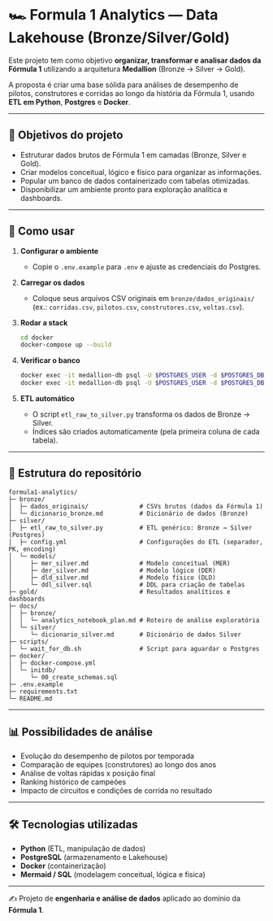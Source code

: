 # 🏎️ Formula 1 Analytics — Data Lakehouse (Bronze/Silver/Gold)

Este projeto tem como objetivo **organizar, transformar e analisar dados da Fórmula 1** utilizando a arquitetura **Medallion** (Bronze → Silver → Gold).  

A proposta é criar uma base sólida para análises de desempenho de pilotos, construtores e corridas ao longo da história da Fórmula 1, usando **ETL em Python**, **Postgres** e **Docker**.

---

## 🎯 Objetivos do projeto
- Estruturar dados brutos de Fórmula 1 em camadas (Bronze, Silver e Gold).  
- Criar modelos conceitual, lógico e físico para organizar as informações.  
- Popular um banco de dados containerizado com tabelas otimizadas.  
- Disponibilizar um ambiente pronto para exploração analítica e dashboards.  

---

## 🚀 Como usar
1. **Configurar o ambiente**  
   - Copie o `.env.example` para `.env` e ajuste as credenciais do Postgres.  

2. **Carregar os dados**  
   - Coloque seus arquivos CSV originais em `bronze/dados_originais/`  
     (ex.: `corridas.csv`, `pilotos.csv`, `construtores.csv`, `voltas.csv`).  

3. **Rodar a stack**  
   ```bash
   cd docker
   docker-compose up --build
   ```

4. **Verificar o banco**  
   ```bash
   docker exec -it medallion-db psql -U $POSTGRES_USER -d $POSTGRES_DB -c "\dn+"
   docker exec -it medallion-db psql -U $POSTGRES_USER -d $POSTGRES_DB -c "\dt silver.*"
   ```

5. **ETL automático**  
   - O script `etl_raw_to_silver.py` transforma os dados de Bronze → Silver.  
   - Índices são criados automaticamente (pela primeira coluna de cada tabela).  

---

## 📂 Estrutura do repositório
```
formula1-analytics/
├─ bronze/
│  ├─ dados_originais/              # CSVs brutos (dados da Fórmula 1)
│  └─ dicionario_bronze.md          # Dicionário de dados (Bronze)
├─ silver/
│  ├─ etl_raw_to_silver.py          # ETL genérico: Bronze → Silver (Postgres)
│  ├─ config.yml                    # Configurações do ETL (separador, PK, encoding)
│  └─ models/
│     ├─ mer_silver.md              # Modelo conceitual (MER)
│     ├─ der_silver.md              # Modelo lógico (DER)
│     ├─ dld_silver.md              # Modelo físico (DLD)
│     └─ ddl_silver.sql             # DDL para criação de tabelas
├─ gold/                            # Resultados analíticos e dashboards
├─ docs/
│  ├─ bronze/
│  │  └─ analytics_notebook_plan.md # Roteiro de análise exploratória
│  └─ silver/
│     └─ dicionario_silver.md       # Dicionário de dados Silver
├─ scripts/
│  └─ wait_for_db.sh                # Script para aguardar o Postgres
├─ docker/
│  ├─ docker-compose.yml
│  └─ initdb/
│     └─ 00_create_schemas.sql
├─ .env.example
├─ requirements.txt
└─ README.md
```

---

## 📊 Possibilidades de análise
- Evolução do desempenho de pilotos por temporada  
- Comparação de equipes (construtores) ao longo dos anos  
- Análise de voltas rápidas x posição final  
- Ranking histórico de campeões  
- Impacto de circuitos e condições de corrida no resultado  

---

## 🛠️ Tecnologias utilizadas
- **Python** (ETL, manipulação de dados)  
- **PostgreSQL** (armazenamento e Lakehouse)  
- **Docker** (containerização)  
- **Mermaid / SQL** (modelagem conceitual, lógica e física)  

---

✍️ Projeto de **engenharia e análise de dados** aplicado ao domínio da **Fórmula 1**.  
